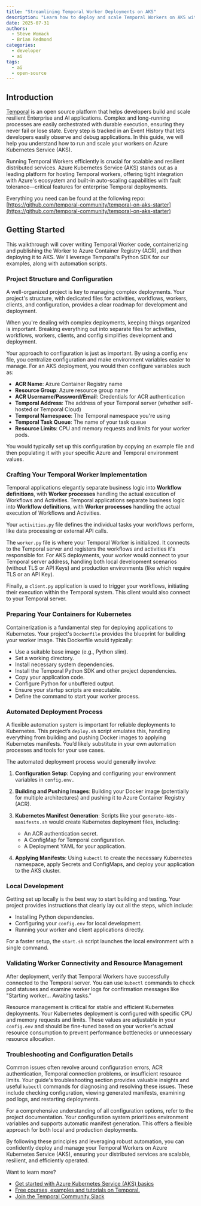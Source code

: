 ```yaml
---
title: "Streamlining Temporal Worker Deployments on AKS"
description: "Learn how to deploy and scale Temporal Workers on AKS with ease. This guide walks you through containerizing Temporal applications, automating deployments, and optimizing resource management for resilient, enterprise-grade workflows on Kubernetes. "
date: 2025-07-31
authors:
  - Steve Womack
  - Brian Redmond
categories:
  - developer
  - ai
tags:
  - ai
  - open-source
---
```


## Introduction

[Temporal](https://temporal.io/) is an open source platform that helps developers build and scale resilient Enterprise and AI applications. Complex and long-running processes are easily orchestrated with durable execution, ensuring they never fail or lose state. Every step is tracked in an Event History that lets developers easily observe and debug applications. In this guide, we will help you understand how to run and scale your workers on Azure Kubernetes Service (AKS).

Running Temporal Workers efficiently is crucial for scalable and resilient distributed services. Azure Kubernetes Service (AKS) stands out as a leading platform for hosting Temporal workers, offering tight integration with Azure's ecosystem and built-in auto-scaling capabilities with fault tolerance—critical features for enterprise Temporal deployments.

Everything you need can be found at the following repo: [https://github.com/temporal-community/temporal-on-aks-starter](https://github.com/temporal-community/temporal-on-aks-starter)

## Getting Started

This walkthrough will cover writing Temporal Worker code, containerizing and publishing the Worker to Azure Container Registry (ACR), and then deploying it to AKS. We'll leverage Temporal's Python SDK for our examples, along with automation scripts.

### Project Structure and Configuration

A well-organized project is key to managing complex deployments. Your project's structure, with dedicated files for activities, workflows, workers, clients, and configuration, provides a clear roadmap for development and deployment.

When you're dealing with complex deployments, keeping things organized is important. Breaking everything out into separate files for activities, workflows, workers, clients, and config simplifies development and deployment.

Your approach to configuration is just as important. By using a config.env file, you centralize configuration and make environment variables easier to manage. For an AKS deployment, you would then configure variables such as:

* **ACR Name**: Azure Container Registry name
* **Resource Group**: Azure resource group name
* **ACR Username/Password/Email**: Credentials for ACR authentication
* **Temporal Address**: The address of your Temporal server (whether self-hosted or Temporal Cloud)
* **Temporal Namespace**: The Temporal namespace you're using
* **Temporal Task Queue**: The name of your task queue
* **Resource Limits**: CPU and memory requests and limits for your worker pods.

You would typically set up this configuration by copying an example file and then populating it with your specific Azure and Temporal environment values.

### Crafting Your Temporal Worker Implementation

Temporal applications elegantly separate business logic into **Workflow definitions**, with **Worker processes** handling the actual execution of Workflows and Activities.
Temporal applications separate business logic into **Workflow definitions**, with **Worker processes** handling the actual execution of Workflows and Activities.

Your `activities.py` file defines the individual tasks your workflows perform, like data processing or external API calls.

The `worker.py` file is where your Temporal Worker is initialized. It connects to the Temporal server and registers the workflows and activities it's responsible for. For AKS deployments, your worker would connect to your Temporal server address, handling both local development scenarios (without TLS or API Keys) and production environments (like which require TLS or an API Key).

Finally, a `client.py` application is used to trigger your workflows, initiating their execution within the Temporal system. This client would also connect to your Temporal server.

### Preparing Your Containers for Kubernetes

Containerization is a fundamental step for deploying applications to Kubernetes. Your project's `Dockerfile` provides the blueprint for building your worker image. This Dockerfile would typically:

* Use a suitable base image (e.g., Python slim).
* Set a working directory.
* Install necessary system dependencies.
* Install the Temporal Python SDK and other project dependencies.
* Copy your application code.
* Configure Python for unbuffered output.
* Ensure your startup scripts are executable.
* Define the command to start your worker process.

### Automated Deployment Process

A flexible automation system is important for reliable deployments to Kubernetes. This project’s `deploy.sh` script emulates this, handling everything from building and pushing Docker images to applying Kubernetes manifests. You’d likely substitute in your own automation processes and tools for your use cases.

The automated deployment process would generally involve:

1. **Configuration Setup**: Copying and configuring your environment variables in `config.env.`
1. **Building and Pushing Images**: Building your Docker image (potentially for multiple architectures) and pushing it to Azure Container Registry (ACR).
1. **Kubernetes Manifest Generation**: Scripts like your `generate-k8s-manifests.sh` would create Kubernetes deployment files, including:

    * An ACR authentication secret.
    * A ConfigMap for Temporal configuration.
    * A Deployment YAML for your application.

1. **Applying Manifests**: Using `kubectl` to create the necessary Kubernetes namespace, apply Secrets and ConfigMaps, and deploy your application to the AKS cluster.

### Local Development

Getting set up locally is the best way to start building and testing. Your project provides instructions that clearly lay out all the steps, which include:

* Installing Python dependencies.
* Configuring your `config.env` for local development.
* Running your worker and client applications directly.

For a faster setup, the `start.sh` script launches the local environment with a single command.

### Validating Worker Connectivity and Resource Management

After deployment, verify that Temporal Workers have successfully connected to the Temporal server. You can use `kubectl` commands to check pod statuses and examine worker logs for confirmation messages like "Starting worker... Awaiting tasks."

Resource management is critical for stable and efficient Kubernetes deployments. Your Kubernetes deployment is configured with specific CPU and memory requests and limits. These values are adjustable in your `config.env` and should be fine-tuned based on your worker's actual resource consumption to prevent performance bottlenecks or unnecessary resource allocation.

### Troubleshooting and Configuration Details

Common issues often revolve around configuration errors, ACR authentication, Temporal connection problems, or insufficient resource limits. Your guide's troubleshooting section provides valuable insights and useful `kubectl` commands for diagnosing and resolving these issues. These include checking configuration, viewing generated manifests, examining pod logs, and restarting deployments.

For a comprehensive understanding of all configuration options, refer to the project documentation. Your configuration system prioritizes environment variables and supports automatic manifest generation. This offers a flexible approach for both local and production deployments.

By following these principles and leveraging robust automation, you can confidently deploy and manage your Temporal Workers on Azure Kubernetes Service (AKS), ensuring your distributed services are scalable, resilient, and efficiently operated.

Want to learn more?  

* [Get started with Azure Kubernetes Service (AKS) basics](https://learn.microsoft.com/azure/aks/get-started-aks)
* [Free courses, examples and tutorials on Temporal.](https://learn.temporal.io/)
* [Join the Temporal Community Slack](https://temporalio.slack.com/join/shared_invite/zt-358xvk634-RXs1lBob_t9pdWsLWBCvCg#/shared-invite/email)
